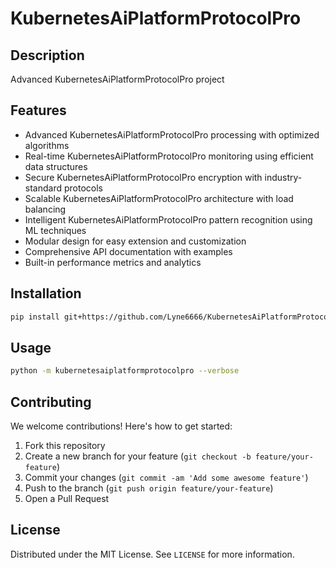 # KubernetesAiPlatformProtocolPro

## Description

Advanced KubernetesAiPlatformProtocolPro project

## Features

- Advanced KubernetesAiPlatformProtocolPro processing with optimized algorithms
- Real-time KubernetesAiPlatformProtocolPro monitoring using efficient data structures
- Secure KubernetesAiPlatformProtocolPro encryption with industry-standard protocols
- Scalable KubernetesAiPlatformProtocolPro architecture with load balancing
- Intelligent KubernetesAiPlatformProtocolPro pattern recognition using ML techniques
- Modular design for easy extension and customization
- Comprehensive API documentation with examples
- Built-in performance metrics and analytics
## Installation

```bash
pip install git+https://github.com/Lyne6666/KubernetesAiPlatformProtocolPro.git
```

## Usage

```bash
python -m kubernetesaiplatformprotocolpro --verbose
```

## Contributing

We welcome contributions! Here's how to get started:

1. Fork this repository
2. Create a new branch for your feature (`git checkout -b feature/your-feature`)
3. Commit your changes (`git commit -am 'Add some awesome feature'`)
4. Push to the branch (`git push origin feature/your-feature`)
5. Open a Pull Request

## License

Distributed under the MIT License. See `LICENSE` for more information.
